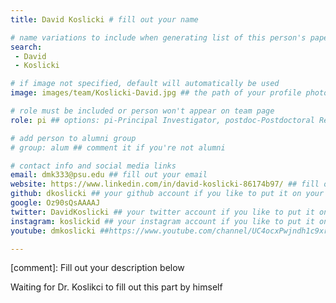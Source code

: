 ```yaml
---
title: David Koslicki # fill out your name

# name variations to include when generating list of this person's papers
search:
 - David
 - Koslicki

# if image not specified, default will automatically be used
image: images/team/Koslicki-David.jpg ## the path of your profile photo, please put it under 'images/team' and name it as firstname-lastname.jpg

# role must be included or person won't appear on team page
role: pi ## options: pi-Principal Investigator, postdoc-Postdoctoral Researcher, phd-PhD Student, masters-Master's Student, undergrad-Undergraduate Student, highschool-High School Student, programmer-Software Engineer

# add person to alumni group
# group: alum ## comment it if you're not alumni

# contact info and social media links
email: dmk333@psu.edu ## fill out your email
website: https://www.linkedin.com/in/david-koslicki-86174b97/ ## fill out the address of your pesonal website if you have or your linkedin profile if you like
github: dkoslicki ## your github account if you like to put it on your profile
google: Oz90sQsAAAAJ
twitter: DavidKoslicki ## your twitter account if you like to put it on your profile
instagram: koslickid ## your instagram account if you like to put it on your profile
youtube: dmkoslicki ##https://www.youtube.com/channel/UC4ocxPwjndh1c9xr0HyD27Q  ## your youtube account if you like to put it on your profile

---
```

[comment]: Fill out your description below 

Waiting for Dr. Koslikci to fill out this part by himself
